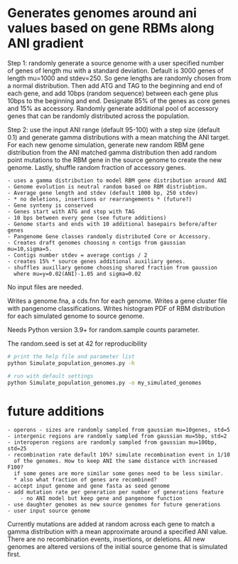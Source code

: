 # Generates genomes around ani values based on gene RBMs along ANI gradient

Step 1: randomly generate a source genome with a user specified number of genes of length mu with a standard deviation. Default is 3000 genes of length mu=1000 and stdev=250. So gene lengths are randomly chosen from a normal distribution. Then add ATG and TAG to the beginning and end of each gene, and add 10bps (random sequence) between each gene plus 10bps to the beginning and end. Designate 85% of the genes as core genes and 15% as accessory. Randomly generate additional pool of accessory genes that can be randomly distributed across the population.

Step 2: use the input ANI range (default 95-100) with a step size (default 0.1) and generate gamma distributions with a mean matching the ANI target. For each new genome simulation, generate new random RBM gene distribution from the ANI matched gamma distribution then add random point mutations to the RBM gene in the source genome to create the new genome. Lastly, shuffle random fraction of accessory genes.

    - uses a gamma distribution to model RBM gene distribution around ANI
    - Genome evolution is neutral random based on RBM distriubtion.
    - Average gene length and stdev (default 1000 bp, 250 stdev)
    - * no deletions, insertions or rearrangements * (future?)
    - Gene synteny is conserved
    - Genes start with ATG and stop with TAG
    - 10 bps between every gene (see future additions)
    - Genome starts and ends with 10 additional basepairs before/after genes
    - Pangenome Gene classes randomly distributed Core or Accessory.
    - Creates draft genomes choosing n contigs from gaussian mu=10,sigma=5.
    - Contigs number stdev = average contigs / 2
    - creates 15% * source genes additional auxiliary genes.
    - shuffles auxillary genome choosing shared fraction from gaussion
      where mu=y=0.02(ANI)-1.05 and sigma=0.02

No input files are needed.

Writes a genome.fna, a cds.fnn for each genome.
Writes a gene cluster file with pangenome classifications.
Writes histogram PDF of RBM distribution for each simulated genome to source genome.

Needs Python version 3.9+ for random.sample counts parameter.

The random.seed is set at 42 for reproducibility

```bash
# print the help file and parameter list
python Simulate_population_genomes.py -h

# run with default settings
python Simulate_population_genomes.py -o my_simulated_genomes
```

# future additions
    - operons - sizes are randomly sampled from gaussian mu=10genes, std=5
    - intergenic regions are randomly sampled from gaussian mu=5bp, std=2
    - interoperon regions are randomly sampled from gaussian mu=100bp, std=25
    - recombination rate default 10%? simulate recombination event in 1/10
      of the genomes. How to keep ANI the same distance with increased F100?
      if some genes are more similar some genes need to be less similar.
      * also what fraction of genes are recombined?
    - accept input genome and gene fasta as seed genome
    - add mutation rate per generation per number of generations feature
        - no ANI model but keep gene and pangenome function
    - use daughter genomes as new source genomes for future generations
    - user input source genome

Currently mutations are added at random across each gene to match a gamma distribution with a mean approximate around a specified ANI value. There are no recombination events, insertions, or deletions. All new genomes are altered versions of the initial source genome that is simulated first.